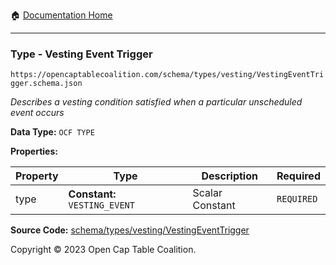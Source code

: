 :house: [Documentation Home](/README.md)

---

### Type - Vesting Event Trigger

`https://opencaptablecoalition.com/schema/types/vesting/VestingEventTrigger.schema.json`

_Describes a vesting condition satisfied when a particular unscheduled event occurs_

**Data Type:** `OCF TYPE`

**Properties:**

| Property | Type                          | Description     | Required   |
| -------- | ----------------------------- | --------------- | ---------- |
| type     | **Constant:** `VESTING_EVENT` | Scalar Constant | `REQUIRED` |

**Source Code:** [schema/types/vesting/VestingEventTrigger](/schema/types/vesting/VestingEventTrigger.schema.json)

Copyright © 2023 Open Cap Table Coalition.
